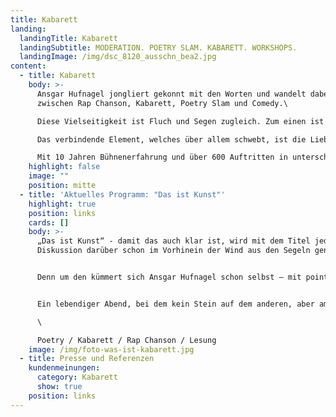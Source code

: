 ```yaml
---
title: Kabarett
landing:
  landingTitle: Kabarett
  landingSubtitle: MODERATION. POETRY SLAM. KABARETT. WORKSHOPS.
  landingImage: /img/dsc_8120_ausschn_bea2.jpg
content:
  - title: Kabarett
    body: >-
      Ansgar Hufnagel jongliert gekonnt mit den Worten und wandelt dabei
      zwischen Rap Chanson, Kabarett, Poetry Slam und Comedy.\

      Diese Vielseitigkeit ist Fluch und Segen zugleich. Zum einen ist es schwierig den kreativen Tausendsassa in eine Schublade zu stecken, zum anderen hat eine sehr breites Repertoire und kann für jeden Anlass entsprechend etwas bieten.\

      Das verbindende Element, welches über allem schwebt, ist die Liebe zur Sprache.\

      Mit 10 Jahren Bühnenerfahrung und über 600 Auftritten in unterschiedlichsten Rahmen, bringt Ansgar Hufnagel eine Selbstverständlichkeit und Souveränität mit, welche es im Leicht macht, sein Publikum mit seiner Charmanten Art zu erreichen.
    highlight: false
    image: ""
    position: mitte
  - title: 'Aktuelles Programm: "Das ist Kunst"'
    highlight: true
    position: links
    cards: []
    body: >-
      „Das ist Kunst“ - damit das auch klar ist, wird mit dem Titel jeder
      Diskussion darüber schon im Vorhinein der Wind aus den Segeln genommen.


      Denn um den kümmert sich Ansgar Hufnagel schon selbst – mit pointierter Selbstironie, messerscharf geschliffener Lyrik und flockigen Anekdoten im Plauderton blickt er auf die Kunst, sich als Künstler und das Leben als solcher in all seinen Facetten. Eine lebendige Reise durch die Biografie eines Tausendsassas und seinen kreativen Ausdrucksweisen – Lyrik und Prosa treffen auf Rap und Slam, Dichter und Denker auf Plaudertasche und Lebemann, Realität und Fakten auf Fiktion und Träumerei.


      Ein lebendiger Abend, bei dem kein Stein auf dem anderen, aber am Ende immerhin diese eine Gewissheit bleibt – DASist Kunst.\

      \

      Poetry / Kabarett / Rap Chanson / Lesung
    image: /img/foto-was-ist-kabarett.jpg
  - title: Presse und Referenzen
    kundenmeinungen:
      category: Kabarett
      show: true
    position: links
---
```

